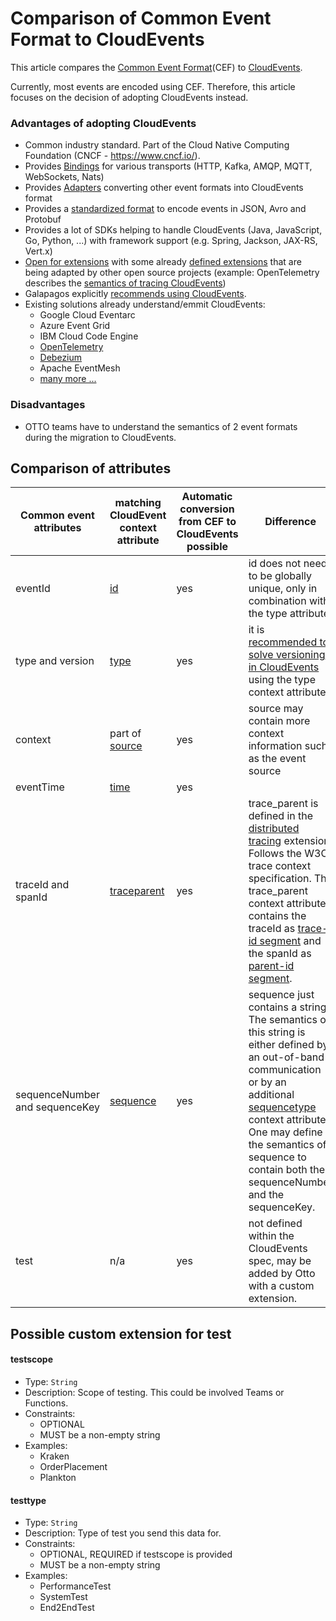 # Comparison of Common Event Format to CloudEvents

This article compares the [Common Event Format](https://github.com/otto-ec/deepsea_event_format/blob/main/common_event_format.md)(CEF) to [CloudEvents](https://cloudevents.io/).

Currently, most events are encoded using CEF. Therefore, this article focuses on the decision of adopting CloudEvents instead.

### Advantages of adopting CloudEvents

- Common industry standard. Part of the Cloud Native Computing Foundation (CNCF - <https://www.cncf.io/>).
- Provides [Bindings](https://github.com/cloudevents/spec/tree/main/cloudevents/bindings) for various transports (HTTP, Kafka, AMQP, MQTT, WebSockets, Nats)
- Provides [Adapters](https://github.com/cloudevents/spec/tree/main/cloudevents/adapters) converting other event formats into CloudEvents format
- Provides a [standardized format](https://github.com/cloudevents/spec/tree/main/cloudevents/formats) to encode events in JSON, Avro and Protobuf
- Provides a lot of SDKs helping to handle CloudEvents (Java, JavaScript, Go, Python, ...) with framework support (e.g. Spring, Jackson, JAX-RS, Vert.x)
- [Open for extensions](https://github.com/cloudevents/spec/blob/v1.0.2/cloudevents/spec.md#extension-context-attributes) with some already [defined extensions](https://github.com/cloudevents/spec/tree/main/cloudevents/extensions) that are being adapted by other open source projects (example: OpenTelemetry describes the [semantics of tracing CloudEvents](https://github.com/open-telemetry/opentelemetry-specification/blob/main/specification/trace/semantic_conventions/cloudevents.md))
- Galapagos explicitly [recommends using CloudEvents](https://github.com/HermesGermany/galapagos/blob/main/kafka_guidelines.md#data-formats).
- Existing solutions already understand/emmit CloudEvents:
  - Google Cloud Eventarc
  - Azure Event Grid
  - IBM Cloud Code Engine
  - [OpenTelemetry](https://github.com/open-telemetry/opentelemetry-specification/blob/main/specification/trace/semantic_conventions/cloudevents.md)
  - [Debezium](https://debezium.io/documentation/reference/integrations/cloudevents.html)
  - Apache EventMesh
  - [many more ...](https://cloudevents.io/)

### Disadvantages

- OTTO teams have to understand the semantics of 2 event formats during the migration to CloudEvents.

## Comparison of attributes

| Common event attributes        | matching CloudEvent context attribute                                                                                    | Automatic conversion from CEF to CloudEvents possible | Difference                                                                                                                                                                                                                                                                                                                                                                                                                      |
| ------------------------------ | ------------------------------------------------------------------------------------------------------------------------ | ----------------------------------------------------- | ------------------------------------------------------------------------------------------------------------------------------------------------------------------------------------------------------------------------------------------------------------------------------------------------------------------------------------------------------------------------------------------------------------------------------- |
| eventId                        | [id](https://github.com/cloudevents/spec/blob/v1.0.2/cloudevents/spec.md#id)                                             | yes                                                   | id does not need to be globally unique, only in combination with the type attribute                                                                                                                                                                                                                                                                                                                                             |
| type and version               | [type](https://github.com/cloudevents/spec/blob/v1.0.2/cloudevents/spec.md#type)                                         | yes                                                   | it is [recommended to solve versioning in CloudEvents](https://github.com/cloudevents/spec/blob/v1.0.2/cloudevents/primer.md#versioning-of-cloudevents) using the type context attribute                                                                                                                                                                                                                                        |
| context                        | part of [source](https://github.com/cloudevents/spec/blob/v1.0.2/cloudevents/spec.md#source-1)                           | yes                                                   | source may contain more context information such as the event source                                                                                                                                                                                                                                                                                                                                                            |
| eventTime                      | [time](https://github.com/cloudevents/spec/blob/v1.0.2/cloudevents/spec.md#time)                                         | yes                                                   |                                                                                                                                                                                                                                                                                                                                                                                                                                 |
| traceId and spanId             | [traceparent](https://github.com/cloudevents/spec/blob/v1.0.2/cloudevents/extensions/distributed-tracing.md#traceparent) | yes                                                   | trace_parent is defined in the [distributed tracing](https://github.com/cloudevents/spec/blob/v1.0.2/cloudevents/extensions/distributed-tracing.md) extension. Follows the W3C trace context specification. The trace_parent context attribute contains the traceId as [trace-id segment](https://www.w3.org/TR/trace-context/#trace-id) and the spanId as [parent-id segment](https://www.w3.org/TR/trace-context/#parent-id). |
| sequenceNumber and sequenceKey | [sequence](https://github.com/cloudevents/spec/blob/v1.0.2/cloudevents/extensions/sequence.md#sequence-1)                | yes                                                   | sequence just contains a string. The semantics of this string is either defined by an out-of-band communication or by an additional [sequencetype](https://github.com/cloudevents/spec/blob/v1.0.2/cloudevents/extensions/sequence.md#sequencetype) context attribute. One may define the semantics of sequence to contain both the sequenceNumber and the sequenceKey.                                                         |
| test                           | n/a                                                                                                                      | yes                                                   | not defined within the CloudEvents spec, may be added by Otto with a custom extension.                                                                                                                                                                                                                                                                                                                                          |

## Possible custom extension for test

#### testscope

- Type: `String`
- Description: Scope of testing. This could be involved Teams or Functions.
- Constraints:
  - OPTIONAL
  - MUST be a non-empty string
- Examples:
  - Kraken
  - OrderPlacement
  - Plankton

#### testtype

- Type: `String`
- Description: Type of test you send this data for.
- Constraints:
  - OPTIONAL, REQUIRED if testscope is provided
  - MUST be a non-empty string
- Examples:
  - PerformanceTest
  - SystemTest
  - End2EndTest
